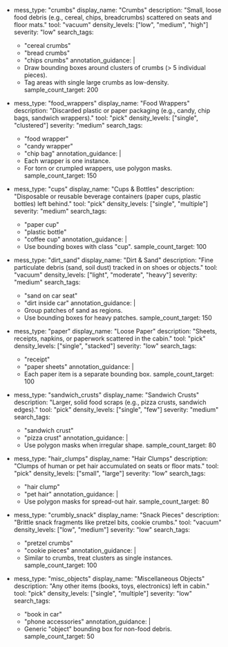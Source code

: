 - mess_type: "crumbs"
  display_name: "Crumbs"
  description: "Small, loose food debris (e.g., cereal, chips, breadcrumbs) scattered on seats and floor mats."
  tool: "vacuum"
  density_levels: ["low", "medium", "high"]
  severity: "low"
  search_tags:
    - "cereal crumbs"
    - "bread crumbs"
    - "chips crumbs"
  annotation_guidance: |
    - Draw bounding boxes around clusters of crumbs (> 5 individual pieces).
    - Tag areas with single large crumbs as low-density.
  sample_count_target: 200

- mess_type: "food_wrappers"
  display_name: "Food Wrappers"
  description: "Discarded plastic or paper packaging (e.g., candy, chip bags, sandwich wrappers)."
  tool: "pick"
  density_levels: ["single", "clustered"]
  severity: "medium"
  search_tags:
    - "food wrapper"
    - "candy wrapper"
    - "chip bag"
  annotation_guidance: |
    - Each wrapper is one instance.
    - For torn or crumpled wrappers, use polygon masks.
  sample_count_target: 150

- mess_type: "cups"
  display_name: "Cups & Bottles"
  description: "Disposable or reusable beverage containers (paper cups, plastic bottles) left behind."
  tool: "pick"
  density_levels: ["single", "multiple"]
  severity: "medium"
  search_tags:
    - "paper cup"
    - "plastic bottle"
    - "coffee cup"
  annotation_guidance: |
    - Use bounding boxes with class "cup".
  sample_count_target: 100



- mess_type: "dirt_sand"
  display_name: "Dirt & Sand"
  description: "Fine particulate debris (sand, soil dust) tracked in on shoes or objects."
  tool: "vacuum"
  density_levels: ["light", "moderate", "heavy"]
  severity: "medium"
  search_tags:
    - "sand on car seat"
    - "dirt inside car"
  annotation_guidance: |
    - Group patches of sand as regions.
    - Use bounding boxes for heavy patches.
  sample_count_target: 150

- mess_type: "paper"
  display_name: "Loose Paper"
  description: "Sheets, receipts, napkins, or paperwork scattered in the cabin."
  tool: "pick"
  density_levels: ["single", "stacked"]
  severity: "low"
  search_tags:
    - "receipt"
    - "paper sheets"
  annotation_guidance: |
    - Each paper item is a separate bounding box.
  sample_count_target: 100

- mess_type: "sandwich_crusts"
  display_name: "Sandwich Crusts"
  description: "Larger, solid food scraps (e.g., pizza crusts, sandwich edges)."
  tool: "pick"
  density_levels: ["single", "few"]
  severity: "medium"
  search_tags:
    - "sandwich crust"
    - "pizza crust"
  annotation_guidance: |
    - Use polygon masks when irregular shape.
  sample_count_target: 80

- mess_type: "hair_clumps"
  display_name: "Hair Clumps"
  description: "Clumps of human or pet hair accumulated on seats or floor mats."
  tool: "pick"
  density_levels: ["small", "large"]
  severity: "low"
  search_tags:
    - "hair clump"
    - "pet hair"
  annotation_guidance: |
    - Use polygon masks for spread-out hair.
  sample_count_target: 80

- mess_type: "crumbly_snack"
  display_name: "Snack Pieces"
  description: "Brittle snack fragments like pretzel bits, cookie crumbs."
  tool: "vacuum"
  density_levels: ["low", "medium"]
  severity: "low"
  search_tags:
    - "pretzel crumbs"
    - "cookie pieces"
  annotation_guidance: |
    - Similar to crumbs, treat clusters as single instances.
  sample_count_target: 100

- mess_type: "misc_objects"
  display_name: "Miscellaneous Objects"
  description: "Any other items (books, toys, electronics) left in cabin."
  tool: "pick"
  density_levels: ["single", "multiple"]
  severity: "low"
  search_tags:
    - "book in car"
    - "phone accessories"
  annotation_guidance: |
    - Generic "object" bounding box for non-food debris.
  sample_count_target: 50
